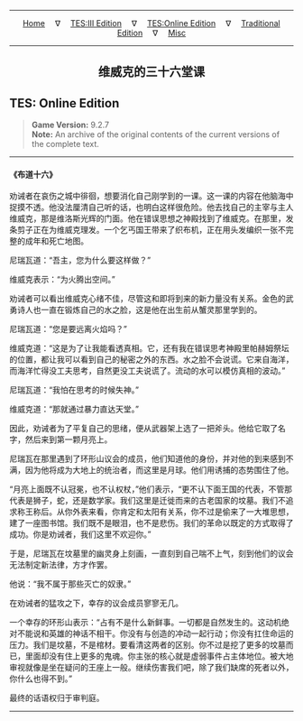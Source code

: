 
---

<!-- Jekyll Page Links -->

<center>
<a href="../../../../index.html">Home</a>
&emsp;&nabla;&emsp;
<a href="../../../index-tes3.html">TES:III Edition</a>
&emsp;&nabla;&emsp;
<a href="../../../index-teso.html">TES:Online Edition</a>
&emsp;&nabla;&emsp;
<a href="../../../index-traditional.html">Traditional Edition</a>
&emsp;&nabla;&emsp;
<a href="../../../index-misc.html">Misc</a>
</center>

<!-- Markdown Body Below: -->

---

<center>
<h2><span style="font-family:SimSun">维威克的三十六堂课</span></h2>
</center>

## TES: Online Edition

> __Game Version:__ 9.2.7\
> __Note:__ An archive of the original contents of the current versions of the complete text.

---

#### 《布道十六》

劝诫者在哀伤之城中徘徊，想要消化自己刚学到的一课。这一课的内容在他脑海中捉摸不透。他没法厘清自己听的话，也明白这样很危险。他去找自己的主宰与主人维威克，那是维洛斯光辉的门面。他在错误思想之神殿找到了维威克。在那里，发条剪子正在为维威克理发。一个乞丐国王带来了织布机，正在用头发编织一张不完整的成年和死亡地图。

尼瑞瓦道：“吾主，您为什么要这样做？”

维威克表示：“为火腾出空间。”

劝诫者可以看出维威克心绪不佳，尽管这和即将到来的新力量没有关系。金色的武勇诗人也一直在锻炼自己的水之脸，这是他在出生前从蟹灵那里学到的。

尼瑞瓦道：“您是要远离火焰吗？”

维威克道：“这是为了让我能看透真相。它，还有我在错误思考神殿里帕赫姆祭坛的位置，都让我可以看到自己的秘密之外的东西。水之脸不会说谎。它来自海洋，而海洋忙得没工夫思考，自然更没工夫说谎了。流动的水可以模仿真相的波动。”

尼瑞瓦道：“我怕在思考的时候失神。”

维威克道：“那就通过暴力直达天堂。”

因此，劝诫者为了平复自己的思绪，便从武器架上选了一把斧头。他给它取了名字，然后来到第一颗月亮上。

尼瑞瓦在那里遇到了环形山议会的成员，他们知道他的身份，并对他的到来感到不满，因为他将成为大地上的统治者，而这里是月球。他们用诱捕的态势围住了他。

“月亮上面既不认冠冕，也不认权杖，”他们表示，“更不认下面王国的代表，不管那代表是狮子，蛇，还是数学家。我们这里是迁徙而来的古老国家的坟墓。我们不追求称王称后。从你外表来看，你肯定和太阳有关系，你不过是偷来了一大堆思想，建了一座图书馆。我们既不是眼泪，也不是悲伤。我们的革命以既定的方式取得了成功。你是劝诫者，我们这里不欢迎你。”

于是，尼瑞瓦在坟墓里的幽灵身上刻画，一直刻到自己喘不上气，刻到他们的议会无法制定新法律，方才作罢。

他说：“我不属于那些灭亡的奴隶。”

在劝诫者的猛攻之下，幸存的议会成员寥寥无几。

一个幸存的环形山表示：“占有不是什么新鲜事。一切都是自然发生的。这动机绝对不能说和英雄的神话不相干。你没有与创造的冲动一起行动；你没有扛住命运的压力。我们是坟墓，不是棺材。要看清这两者的区别。你不过是挖了更多的坟墓而已，里面却没有住上更多的鬼魂。你主张的核心就是虚弱事件占主体地位。被大地审视就像是坐在疑问的王座上一般。继续伤害我们吧，除了我们缺席的死者以外，你什么也得不到。”

最终的话语权归于审判庭。

---
